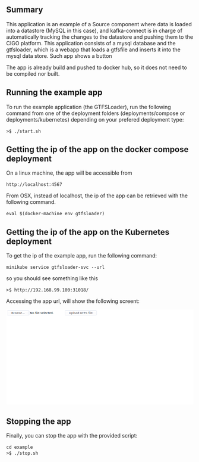 
## Summary

This application is an example of a Source component where data is loaded into a datastore (MySQL in this case), and kafka-connect is in charge of automatically tracking the changes to the datastore and pushing them to the CIGO platform. This application consists of a mysql database and the gtfsloader, which is a webapp that loads a gtfsfile and inserts it into the mysql data store. Such app shows a button

The app is already build and pushed to docker hub, so it does not need to be compiled nor built.

## Running the example app

To run the example application (the GTFSLoader), run the following command from one of the deployment folders (deployments/compose or deployments/kubernetes) depending on your prefered deployment type:

```
>$ ./start.sh
```
## Getting the ip of the app on the docker compose deployment

On a linux machine, the app will be accessible from 

```
http://localhost:4567
```
From OSX, instead of localhost, the ip of the app can be retrieved with the following command.

```
eval $(docker-machine env gtfsloader)
```

## Getting the ip of the app on the Kubernetes deployment
To get the ip of the example app, run the following command:

```
minikube service gtfsloader-svc --url
```

so you should see something like this

```
>$ http://192.168.99.100:31018/
```

Accessing the app url, will show the following screent:

<kbd><img src="app.png" /></kbd>

## Stopping the app
Finally, you can stop the app with the provided script:

```
cd example
>$ ./stop.sh
```

